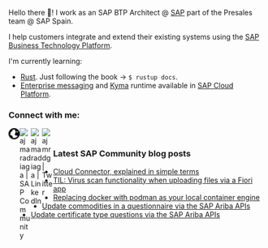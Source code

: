Hello there 👋! I work as an SAP BTP Architect @ [SAP](https://sap.com) part of the Presales team @ SAP Spain. 

I help customers integrate and extend their existing systems using the [SAP Business Technology Platform](https://www.sap.com/uk/products/business-technology-platform.html).

I'm currently learning:
- [Rust](https://www.rust-lang.org/). Just following the book -> `$ rustup docs`.
- [Enterprise messaging](https://help.sap.com/viewer/product/SAP_ENTERPRISE_MESSAGING/Cloud/en-US) and [Kyma](https://github.com/kyma-project/kyma) runtime available in [SAP Cloud Platform](https://www.sap.com/products/cloud-platform.html).

### Connect with me:

[<img align="left" alt="ajmaradiaga.com" width="22px" src="https://raw.githubusercontent.com/iconic/open-iconic/master/svg/globe.svg" />][website]
[<img align="left" alt="ajmaradiaga | SAP Community" width="22px" src="https://cdn.jsdelivr.net/npm/simple-icons@v4.20.0/icons/sap.svg" />][SAP]
[<img align="left" alt="ajmaradiaga | LinkedIn" width="22px" src="https://cdn.jsdelivr.net/npm/simple-icons@v4.20.0/icons/linkedin.svg" />][linkedin]
[<img align="left" alt="ajmrdg | Twitter" width="22px" src="https://cdn.jsdelivr.net/npm/simple-icons@v4.20.0/icons/twitter.svg" />][twitter]

<br />

### Latest SAP Community blog posts
<!-- SAP-COMMUNITY:START -->
- [Cloud Connector, explained in simple terms](https://blogs.sap.com/?p=1484211)
- [TIL: Virus scan functionality when uploading files via a Fiori app](https://blogs.sap.com/?p=1484023)
- [Replacing docker with podman as your local container engine](https://blogs.sap.com/?p=1476098)
- [Update commodities in a questionnaire via the SAP Ariba APIs](https://blogs.sap.com/?p=1442041)
- [Update certificate type questions via the SAP Ariba APIs](https://blogs.sap.com/?p=1439566)
<!-- SAP-COMMUNITY:END -->

[website]: https://ajmaradiaga.com
[twitter]: https://twitter.com/ajmrdg
[SAP]: https://people.sap.com/ajmaradiaga
[linkedin]: https://www.linkedin.com/in/ajmaradiaga/

<!--
**ajmaradiaga/ajmaradiaga** is a ✨ _special_ ✨ repository because its `README.md` (this file) appears on your GitHub profile.

Here are some ideas to get you started:

- 🔭 I’m currently working on ...
- 🌱 I’m currently learning ...
- 👯 I’m looking to collaborate on ...
- 🤔 I’m looking for help with ...
- 💬 Ask me about ...
- 📫 How to reach me: ...
- 😄 Pronouns: ...
- ⚡ Fun fact: ...
-->


